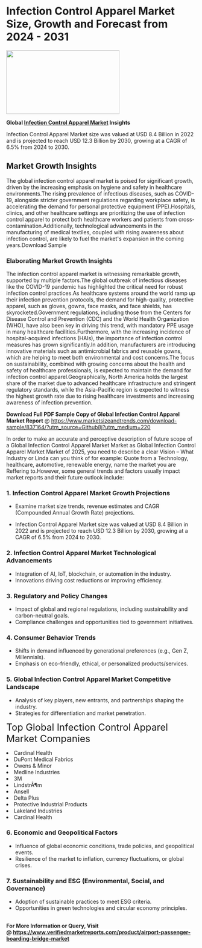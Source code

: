 <H1>Infection Control Apparel Market Size, Growth and Forecast from 2024 - 2031</H1><img class="aligncenter size-medium wp-image-584254" src="https://thirdeyenews.in/wp-content/uploads/2024/09/Global-Market-Research-300x168.jpeg" alt="" width="300" height="168" /><p><strong>Global&nbsp;<a href="https://www.marketsizeandtrends.com/download-sample/837164/?utm_source=Github8j?utm_medium=220">Infection Control Apparel Market</a> Insights</strong></p><p>Infection Control Apparel Market size was valued at USD 8.4 Billion in 2022 and is projected to reach USD 12.3 Billion by 2030, growing at a CAGR of 6.5% from 2024 to 2030.</p><p><h2>Market Growth Insights</h2> The global infection control apparel market is poised for significant growth, driven by the increasing emphasis on hygiene and safety in healthcare environments.The rising prevalence of infectious diseases, such as COVID-19, alongside stricter government regulations regarding workplace safety, is accelerating the demand for personal protective equipment (PPE).Hospitals, clinics, and other healthcare settings are prioritizing the use of infection control apparel to protect both healthcare workers and patients from cross-contamination.Additionally, technological advancements in the manufacturing of medical textiles, coupled with rising awareness about infection control, are likely to fuel the market's expansion in the coming years.Download Sample <h3>Elaborating Market Growth Insights</h3> The infection control apparel market is witnessing remarkable growth, supported by multiple factors.The global outbreak of infectious diseases like the COVID-19 pandemic has highlighted the critical need for robust infection control practices.As healthcare systems around the world ramp up their infection prevention protocols, the demand for high-quality, protective apparel, such as gloves, gowns, face masks, and face shields, has skyrocketed.Government regulations, including those from the Centers for Disease Control and Prevention (CDC) and the World Health Organization (WHO), have also been key in driving this trend, with mandatory PPE usage in many healthcare facilities.Furthermore, with the increasing incidence of hospital-acquired infections (HAIs), the importance of infection control measures has grown significantly.In addition, manufacturers are introducing innovative materials such as antimicrobial fabrics and reusable gowns, which are helping to meet both environmental and cost concerns.The focus on sustainability, combined with growing concerns about the health and safety of healthcare professionals, is expected to maintain the demand for infection control apparel.Geographically, North America holds the largest share of the market due to advanced healthcare infrastructure and stringent regulatory standards, while the Asia-Pacific region is expected to witness the highest growth rate due to rising healthcare investments and increasing awareness of infection prevention.</p><p><span class=""><strong>Download Full PDF Sample Copy of Global Infection Control Apparel Market Report</strong> @ <a href="https://www.marketsizeandtrends.com/download-sample/837164/?utm_source=Github8j?utm_medium=220" target="_blank">https://www.marketsizeandtrends.com/download-sample/837164/?utm_source=Github8j?utm_medium=220</a></span></p><p>In order to make an accurate and perceptive description of future scope of a Global&nbsp;Infection Control Apparel Market Market as Global&nbsp;Infection Control Apparel Market Market of 2025, you need to describe a clear Vision &ndash; What Industry or Linda can you think of for example: Quote from a Technology, healthcare, automotive, renewable energy, name the market you are Reffering to.However, some general trends and factors usually impact market reports and their future outlook include:</p><h3>1.&nbsp;<strong>Infection Control Apparel Market Growth Projections</strong></h3><ul><li>Examine market size trends, revenue estimates and CAGR (Compounded Annual Growth Rate) projections.</li><li><p>Infection Control Apparel Market size was valued at USD 8.4 Billion in 2022 and is projected to reach USD 12.3 Billion by 2030, growing at a CAGR of 6.5% from 2024 to 2030.</p></li></ul><h3>2.&nbsp;<strong>Infection Control Apparel Market Technological Advancements</strong></h3><ul><li>Integration of AI, IoT, blockchain, or automation in the industry.</li><li>Innovations driving cost reductions or improving efficiency.</li></ul><h3>3.&nbsp;<strong>Regulatory and Policy Changes</strong></h3><ul><li>Impact of global and regional regulations, including sustainability and carbon-neutral goals.</li><li>Compliance challenges and opportunities tied to government initiatives.</li></ul><h3>4.&nbsp;<strong>Consumer Behavior Trends</strong></h3><ul><li>Shifts in demand influenced by generational preferences (e.g., Gen Z, Millennials).</li><li>Emphasis on eco-friendly, ethical, or personalized products/services.</li></ul><h3>5.&nbsp;<strong>Global Infection Control Apparel Market Competitive Landscape</strong></h3><ul><li>Analysis of key players, new entrants, and partnerships shaping the industry.</li><li>Strategies for differentiation and market penetration.</li></ul><p data-pm-slice="1 1 []"><span style="color: inherit; font-family: inherit; font-size: 25px;">Top Global Infection Control Apparel Market Companies</span></p><div class="" data-test-id=""><p><li>Cardinal Health</li><li> DuPont Medical Fabrics</li><li> Owens & Minor</li><li> Medline Industries</li><li> 3M</li><li> LindstrÃ¶m</li><li> Ansell</li><li> Delta Plus</li><li> Protective Industrial Products</li><li> Lakeland Industries</li><li> Cardinal Health</li></p></div><h3>6.&nbsp;<strong>Economic and Geopolitical Factors</strong></h3><ul><li>Influence of global economic conditions, trade policies, and geopolitical events.</li><li>Resilience of the market to inflation, currency fluctuations, or global crises.</li></ul><h3>7.&nbsp;<strong>Sustainability and ESG (Environmental, Social, and Governance)</strong></h3><ul><li>Adoption of sustainable practices to meet ESG criteria.</li><li>Opportunities in green technologies and circular economy principles.</li></ul><h2><strong style="font-size: 14px;">For More Information or Query, Visit @&nbsp;</strong><a style="background-color: #ffffff; font-size: 14px;" href="https://www.marketsizeandtrends.com/report/infection-control-apparel-market/" target="_blank">https://www.verifiedmarketreports.com/product/airport-passenger-boarding-bridge-market</a></h2>